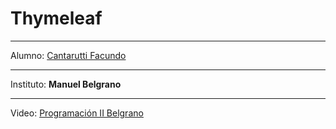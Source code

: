 # Thymeleaf

---
Alumno: [Cantarutti Facundo](https://github.com/Facundo-C)

---
Instituto: **Manuel Belgrano**

---
Video: [Programación II Belgrano](https://drive.google.com/file/d/1V_aznZ1MvoNhJJGo3hxIXDfDtOmmLie3/view?usp=sharing)